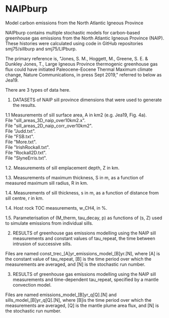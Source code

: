 # NAIPburp
Model carbon emissions from the North Atlantic Igneous Province

NAIPburp contains multiple stochastic models for carbon-based greenhouse gas emissions from the North Atlantic Igneous Province (NAIP).  These histories were calculated using code in GitHub repositories smj75/sillburp and smj75/LIPburp.  

The primary reference is, "Jones, S. M., Hoggett, M., Greene, S. E. & Dunkley Jones, T.,  Large Igneous Province thermogenic greenhouse gas flux could have initiated Paleocene-Eocene Thermal Maximum climate change, Nature Communications, in press Sept 2019," referred to below as Jea19.

There are 3 types of data here.

1.  DATASETS of NAIP sill province dimensions that were used to generate the results.  
  
1.1  Measurements of sill surface area, A in km2 (e.g. Jea19, Fig. 4a).\
File "sill_areas_3D_naip_over10km2.x".\
File "sill_areas_2D_naip_corr_over10km2".\
File "Judd.txt".\
File "FSB.txt".\
File "More.txt".\
File "IrishRockall.txt".\
File "Rockall2D.txt".\
File "SlyneErris.txt".


1.2.  Measurements of sill emplacement depth, Z in km.
  
1.3.  Measurements of maximum thickness, S in m, as a function of measured maximum sill radius, R in km.  
  
1.4.  Measurements of sill thickness, s in m, as a function of distance from sill centre, r in km.

1.4.  Host rock TOC measurements, w_CH4, in %.  

1.5.  Parameterisation of (M_therm, tau_decay, p) as functions of (s, Z) used to simulate emissions from individual sills.


2. RESULTS of greenhouse gas emissions modelling using the NAIP sill measurements and constant values of tau_repeat, the time between intrusion of successive sills.  

Files are named const_trec_[A]yr_emissions_model_[B]yr.[N], where [A] is the constant value of tau_repeat, [B] is the time period over which the measurements are averaged, and [N] is the stochastic run number.   


3. RESULTS of greenhouse gas emissions modelling using the NAIP sill measurements and time-dependent tau_repeat, specified by a mantle convection model.  

Files are named emissions_model_[B]yr_q[Q].[N] and sills_model_[B]yr_q[Q].[N], where [B]is the time period over which the measurements are averaged, [Q] is the mantle plume area flux, and [N] is the stochastic run number.  
